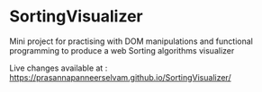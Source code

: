 # SortingVisualizer
Mini project for practising with DOM manipulations and functional programming to produce a web Sorting algorithms visualizer

Live changes available at : https://prasannapanneerselvam.github.io/SortingVisualizer/
